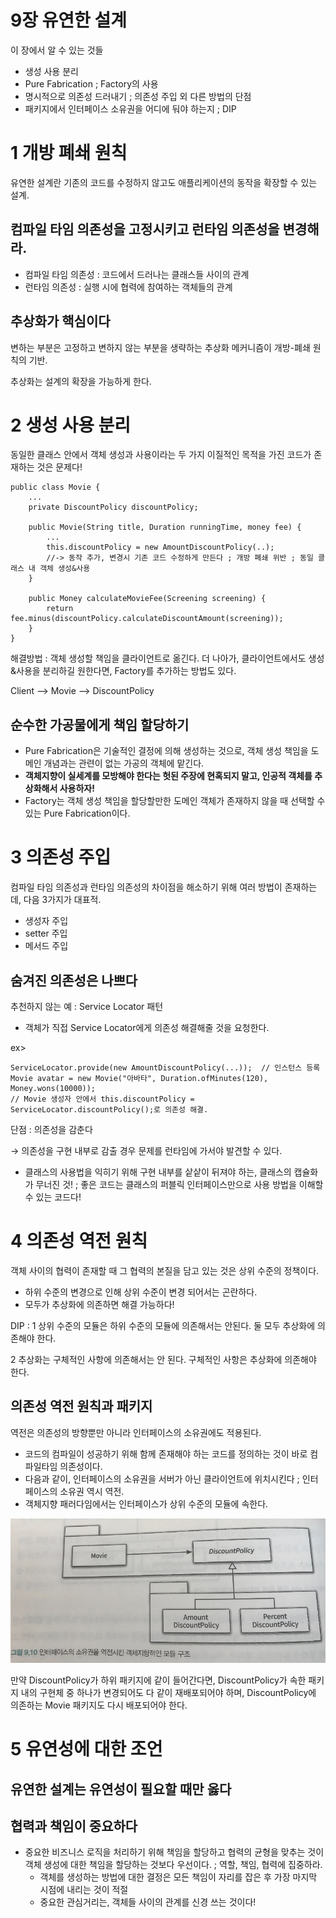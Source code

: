 # 9장 유연한 설계

이 장에서 알 수 있는 것들

- 생성 사용 분리
- Pure Fabrication ; Factory의 사용
- 명시적으로 의존성 드러내기 ; 의존성 주입 외 다른 방법의 단점
- 패키지에서 인터페이스 소유권을 어디에 둬야 하는지 ; DIP

# 1 개방 폐쇄 원칙

유연한 설계란 기존의 코드를 수정하지 않고도 애플리케이션의 동작을 확장할 수 있는 설계.

## 컴파일 타임 의존성을 고정시키고 런타임 의존성을 변경해라.

- 컴파일 타임 의존성 : 코드에서 드러나는 클래스들 사이의 관계
- 런타임 의존성 : 실행 시에 협력에 참여하는 객체들의 관계

## 추상화가 핵심이다

변하는 부분은 고정하고 변하지 않는 부분을 생략하는 추상화 메커니즘이 개방-폐쇄 원칙의 기반.

추상화는 설계의 확장을 가능하게 한다.

# 2 생성 사용 분리

동일한 클래스 안에서 객체 생성과 사용이라는 두 가지 이질적인 목적을 가진 코드가 존재하는 것은 문제다!

    public class Movie {
    	...
    	private DiscountPolicy discountPolicy;
    
    	public Movie(String title, Duration runningTime, money fee) {
    		...
    		this.discountPolicy = new AmountDiscountPolicy(..); 
    		//-> 동작 추가, 변경시 기존 코드 수정하게 만든다 ; 개방 폐쇄 위반 ; 동일 클래스 내 객체 생성&사용
    	}
    
    	public Money calculateMovieFee(Screening screening) {
    		return fee.minus(discountPolicy.calculateDiscountAmount(screening));
    	}
    }

해결방법 : 객체 생성할 책임을 클라이언트로 옮긴다. 더 나아가, 클라이언트에서도 생성&사용을 분리하길 원한다면, Factory를 추가하는 방법도 있다.

Client —> Movie —> DiscountPolicy

## 순수한 가공물에게 책임 할당하기

- Pure Fabrication은 기술적인 결정에 의해 생성하는 것으로, 객체 생성 책임을 도메인 개념과는 관련이 없는 가공의 객체에 맡긴다.
- **객체지향이 실세계를 모방해야  한다는 헛된 주장에 현혹되지 말고, 인공적 객체를 추상화해서 사용하자!**
- Factory는 객체 생성 책임을 할당할만한 도메인 객체가 존재하지 않을 때 선택할 수 있는 Pure Fabrication이다.

# 3 의존성 주입

컴파일 타임 의존성과 런타임 의존성의 차이점을 해소하기 위해 여러 방법이 존재하는데, 다음 3가지가 대표적.

- 생성자 주입
- setter 주입
- 메서드 주입

## 숨겨진 의존성은 나쁘다

추천하지 않는 예 : Service Locator 패턴

- 객체가 직접 Service Locator에게 의존성 해결해줄 것을 요청한다.

ex>

    ServiceLocator.provide(new AmountDiscountPolicy(...));  // 인스턴스 등록
    Movie avatar = new Movie("아바타", Duration.ofMinutes(120), Money.wons(10000));
    // Movie 생성자 안에서 this.discountPolicy = ServiceLocator.discountPolicy();로 의존성 해결.

단점 : 의존성을 감춘다

→ 의존성을 구현 내부로 감출 경우 문제를 런타임에 가서야 발견할 수 있다.

- 클래스의 사용법을 익히기 위해 구현 내부를 샅샅이 뒤져야 하는, 클래스의 캡슐화가 무너진 것!
; 좋은 코드는 클래스의 퍼블릭 인터페이스만으로 사용 방법을 이해할 수 있는 코드다!

# 4 의존성 역전 원칙

객체 사이의 협력이 존재할 때 그 협력의 본질을 담고 있는 것은 상위 수준의 정책이다.

- 하위 수준의 변경으로 인해 상위 수준이 변경 되어서는 곤란하다.
- 모두가 추상화에 의존하면 해결 가능하다!

DIP :
1 상위 수준의 모듈은 하위 수준의 모듈에 의존해서는 안된다. 둘 모두 추상화에 의존해야 한다.

2 추상화는 구체적인 사항에 의존해서는 안 된다. 구체적인 사항은 추상화에 의존해야 한다.

## 의존성 역전 원칙과 패키지

역전은 의존성의 방향뿐만 아니라 인터페이스의 소유권에도 적용된다.

- 코드의 컴파일이 성공하기 위해 함께 존재해야 하는 코드를 정의하는 것이 바로 컴파일타임 의존성이다.
- 다음과 같이, 인터페이스의 소유권을 서버가 아닌 클라이언트에 위치시킨다 ; 인터페이스의 소유권 역시 역전.
- 객체지향 패러다임에서는 인터페이스가 상위 수준의 모듈에 속한다.

![](package_DIP.png)

만약 DiscountPolicy가 하위 패키지에 같이 들어간다면, DiscountPolicy가 속한 패키지 내의 구현체 중 하나가 변경되어도 다 같이 재배포되어야 하며, DiscountPolicy에 의존하는 Movie 패키지도 다시 배포되어야 한다.

# 5 유연성에 대한 조언

## 유연한 설계는 유연성이 필요할 때만 옳다

## 협력과 책임이 중요하다

- 중요한 비즈니스 로직을 처리하기 위해 책임을 할당하고 협력의 균형을 맞추는 것이 객체 생성에 대한 책임을 할당하는 것보다 우선이다. ; 역할, 책임, 협력에 집중하라.
    - 객체를 생성하는 방법에 대한 결정은 모든 책임이 자리를 잡은 후 가장 마지막 시점에 내리는 것이 적절
    - 중요한 관심거리는, 객체들 사이의 관계를 신경 쓰는 것이다!